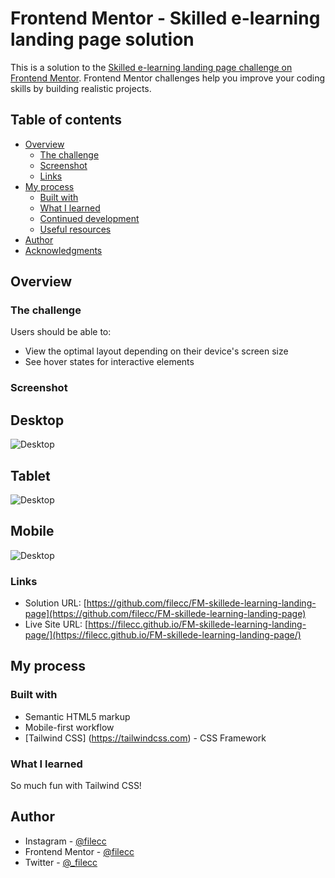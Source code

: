 # Frontend Mentor - Skilled e-learning landing page solution

This is a solution to the [Skilled e-learning landing page challenge on Frontend Mentor](https://www.frontendmentor.io/challenges/skilled-elearning-landing-page-S1ObDrZ8q). Frontend Mentor challenges help you improve your coding skills by building realistic projects.

## Table of contents

- [Overview](#overview)
  - [The challenge](#the-challenge)
  - [Screenshot](#screenshot)
  - [Links](#links)
- [My process](#my-process)
  - [Built with](#built-with)
  - [What I learned](#what-i-learned)
  - [Continued development](#continued-development)
  - [Useful resources](#useful-resources)
- [Author](#author)
- [Acknowledgments](#acknowledgments)

## Overview

### The challenge

Users should be able to:

- View the optimal layout depending on their device's screen size
- See hover states for interactive elements

### Screenshot

## Desktop
![Desktop](./desktop.png)

## Tablet
![Desktop](./tablet.png)

## Mobile
![Desktop](./mobile.png)


### Links

- Solution URL: [https://github.com/filecc/FM-skillede-learning-landing-page](https://github.com/filecc/FM-skillede-learning-landing-page)
- Live Site URL: [https://filecc.github.io/FM-skillede-learning-landing-page/](https://filecc.github.io/FM-skillede-learning-landing-page/)

## My process

### Built with

- Semantic HTML5 markup
- Mobile-first workflow
- [Tailwind CSS] (https://tailwindcss.com) - CSS Framework

### What I learned

So much fun with Tailwind CSS!


## Author

- Instagram - [@filecc](https://www.instagram.com/filecc)
- Frontend Mentor - [@filecc](https://www.frontendmentor.io/profile/filecc)
- Twitter - [@_filecc](https://www.twitter.com/_filecc_)

